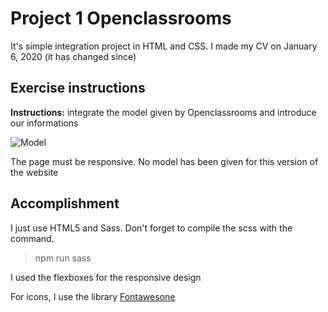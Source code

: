 # Project 1 Openclassrooms

It's simple integration project in HTML and CSS.
I made my CV on January 6, 2020 (it has changed since)

## Exercise instructions

**Instructions:** integrate the model given by Openclassrooms and introduce our informations

![Model](https://user.oc-static.com/upload/2019/04/12/15550721972967_Resume%20-%203.png)

The page must be responsive. No model has been given for this version of the website

## Accomplishment 

I just use HTML5 and Sass. Don't forget to compile the scss with the command.

>npm run sass

I used the flexboxes for the responsive design

For icons, I use the library [Fontawesone](https://fontawesome.com/)
